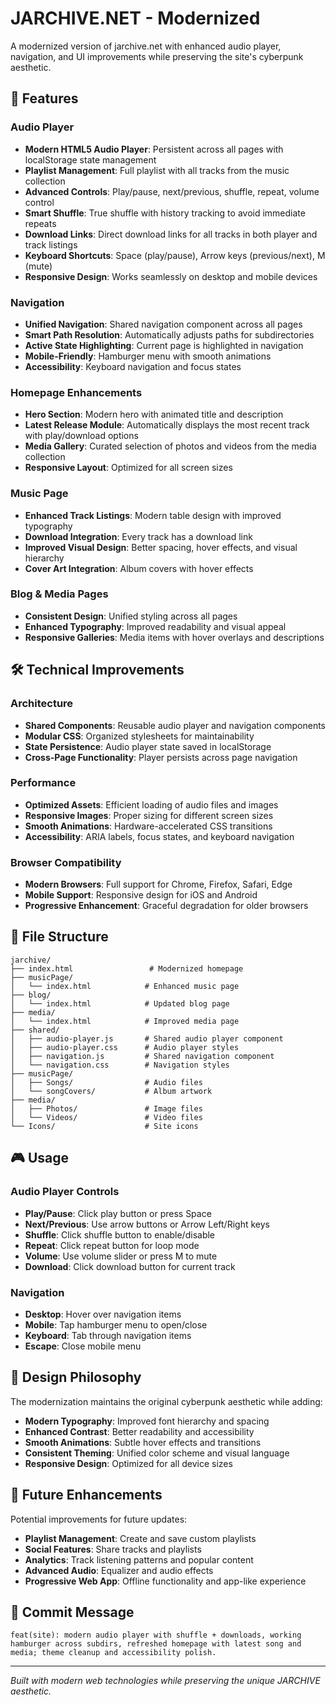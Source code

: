 # JARCHIVE.NET - Modernized

A modernized version of jarchive.net with enhanced audio player, navigation, and UI improvements while preserving the site's cyberpunk aesthetic.

## 🎵 Features

### Audio Player
- **Modern HTML5 Audio Player**: Persistent across all pages with localStorage state management
- **Playlist Management**: Full playlist with all tracks from the music collection
- **Advanced Controls**: Play/pause, next/previous, shuffle, repeat, volume control
- **Smart Shuffle**: True shuffle with history tracking to avoid immediate repeats
- **Download Links**: Direct download links for all tracks in both player and track listings
- **Keyboard Shortcuts**: Space (play/pause), Arrow keys (previous/next), M (mute)
- **Responsive Design**: Works seamlessly on desktop and mobile devices

### Navigation
- **Unified Navigation**: Shared navigation component across all pages
- **Smart Path Resolution**: Automatically adjusts paths for subdirectories
- **Active State Highlighting**: Current page is highlighted in navigation
- **Mobile-Friendly**: Hamburger menu with smooth animations
- **Accessibility**: Keyboard navigation and focus states

### Homepage Enhancements
- **Hero Section**: Modern hero with animated title and description
- **Latest Release Module**: Automatically displays the most recent track with play/download options
- **Media Gallery**: Curated selection of photos and videos from the media collection
- **Responsive Layout**: Optimized for all screen sizes

### Music Page
- **Enhanced Track Listings**: Modern table design with improved typography
- **Download Integration**: Every track has a download link
- **Improved Visual Design**: Better spacing, hover effects, and visual hierarchy
- **Cover Art Integration**: Album covers with hover effects

### Blog & Media Pages
- **Consistent Design**: Unified styling across all pages
- **Enhanced Typography**: Improved readability and visual appeal
- **Responsive Galleries**: Media items with hover overlays and descriptions

## 🛠 Technical Improvements

### Architecture
- **Shared Components**: Reusable audio player and navigation components
- **Modular CSS**: Organized stylesheets for maintainability
- **State Persistence**: Audio player state saved in localStorage
- **Cross-Page Functionality**: Player persists across page navigation

### Performance
- **Optimized Assets**: Efficient loading of audio files and images
- **Responsive Images**: Proper sizing for different screen sizes
- **Smooth Animations**: Hardware-accelerated CSS transitions
- **Accessibility**: ARIA labels, focus states, and keyboard navigation

### Browser Compatibility
- **Modern Browsers**: Full support for Chrome, Firefox, Safari, Edge
- **Mobile Support**: Responsive design for iOS and Android
- **Progressive Enhancement**: Graceful degradation for older browsers

## 📁 File Structure

```
jarchive/
├── index.html                 # Modernized homepage
├── musicPage/
│   └── index.html            # Enhanced music page
├── blog/
│   └── index.html            # Updated blog page
├── media/
│   └── index.html            # Improved media page
├── shared/
│   ├── audio-player.js       # Shared audio player component
│   ├── audio-player.css      # Audio player styles
│   ├── navigation.js         # Shared navigation component
│   └── navigation.css        # Navigation styles
├── musicPage/
│   ├── Songs/                # Audio files
│   └── songCovers/           # Album artwork
├── media/
│   ├── Photos/               # Image files
│   └── Videos/               # Video files
└── Icons/                    # Site icons
```

## 🎮 Usage

### Audio Player Controls
- **Play/Pause**: Click play button or press Space
- **Next/Previous**: Use arrow buttons or Arrow Left/Right keys
- **Shuffle**: Click shuffle button to enable/disable
- **Repeat**: Click repeat button for loop mode
- **Volume**: Use volume slider or press M to mute
- **Download**: Click download button for current track

### Navigation
- **Desktop**: Hover over navigation items
- **Mobile**: Tap hamburger menu to open/close
- **Keyboard**: Tab through navigation items
- **Escape**: Close mobile menu

## 🎨 Design Philosophy

The modernization maintains the original cyberpunk aesthetic while adding:
- **Modern Typography**: Improved font hierarchy and spacing
- **Enhanced Contrast**: Better readability and accessibility
- **Smooth Animations**: Subtle hover effects and transitions
- **Consistent Theming**: Unified color scheme and visual language
- **Responsive Design**: Optimized for all device sizes

## 🚀 Future Enhancements

Potential improvements for future updates:
- **Playlist Management**: Create and save custom playlists
- **Social Features**: Share tracks and playlists
- **Analytics**: Track listening patterns and popular content
- **Advanced Audio**: Equalizer and audio effects
- **Progressive Web App**: Offline functionality and app-like experience

## 📝 Commit Message

```
feat(site): modern audio player with shuffle + downloads, working hamburger across subdirs, refreshed homepage with latest song and media; theme cleanup and accessibility polish.
```

---

*Built with modern web technologies while preserving the unique JARCHIVE aesthetic.*
